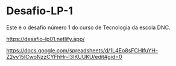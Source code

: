 # Desafio-LP-1
Este é o desafio número 1 do curso de Tecnologia da escola DNC.

https://desafio-lp01.netlify.app/

https://docs.google.com/spreadsheets/d/1L4Eo8sFCHlfuYH-Z2vy15ICwoNzzCYFhHr-I3IKUUKU/edit#gid=0
